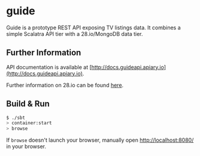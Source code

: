# guide #

Guide is a prototype REST API exposing TV listings data. It combines a simple Scalatra API tier with a 28.io/MongoDB data tier.

## Further Information ##

API documentation is available at [http://docs.guideapi.apiary.io](http://docs.guideapi.apiary.io).

Further information on 28.io can be found [here](http://www.28.io/home).


## Build & Run ##

```sh
$ ./sbt
> container:start
> browse
```

If `browse` doesn't launch your browser, manually open [http://localhost:8080/](http://localhost:8080/) in your browser.
